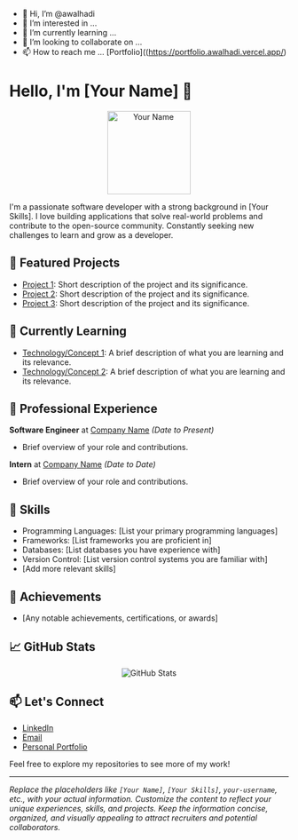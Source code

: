 - 👋 Hi, I’m @awalhadi
- 👀 I’m interested in ...
- 🌱 I’m currently learning ...
- 💞️ I’m looking to collaborate on ...
- 📫 How to reach me ...
[Portfolio]((https://portfolio.awalhadi.vercel.app/)
<!---
awalhadi/awalhadi is a ✨ special ✨ repository because its `README.md` (this file) appears on your GitHub profile.
You can click the Preview link to take a look at your changes.
--->


# Hello, I'm [Your Name] 👋

<p align="center">
  <img src="https://github.com/your-username.png" alt="Your Name" width="150" height="150">
</p>

I'm a passionate software developer with a strong background in [Your Skills]. I love building applications that solve real-world problems and contribute to the open-source community. Constantly seeking new challenges to learn and grow as a developer.

## 🔭 Featured Projects

- [Project 1](https://github.com/your-username/project-1): Short description of the project and its significance.
- [Project 2](https://github.com/your-username/project-2): Short description of the project and its significance.
- [Project 3](https://github.com/your-username/project-3): Short description of the project and its significance.

## 🌱 Currently Learning

- [Technology/Concept 1](https://link-to-learning-resource): A brief description of what you are learning and its relevance.
- [Technology/Concept 2](https://link-to-learning-resource): A brief description of what you are learning and its relevance.

## 💼 Professional Experience

**Software Engineer** at [Company Name](https://company-website.com) _(Date to Present)_
- Brief overview of your role and contributions.

**Intern** at [Company Name](https://company-website.com) _(Date to Date)_
- Brief overview of your role and contributions.

## 🚀 Skills

- Programming Languages: [List your primary programming languages]
- Frameworks: [List frameworks you are proficient in]
- Databases: [List databases you have experience with]
- Version Control: [List version control systems you are familiar with]
- [Add more relevant skills]

## 🌟 Achievements

- [Any notable achievements, certifications, or awards]

## 📈 GitHub Stats

<p align="center">
  <img src="https://github-readme-stats.vercel.app/api?username=your-username&show_icons=true&hide=issues&hide_title=true&count_private=true&hide_rank=true" alt="GitHub Stats">
</p>

## 📫 Let's Connect

- [LinkedIn](https://www.linkedin.com/in/your-linkedin-profile/)
- [Email](mailto:youremail@example.com)
- [Personal Portfolio](https://your-portfolio-website.com)

Feel free to explore my repositories to see more of my work!

---

_Replace the placeholders like `[Your Name]`, `[Your Skills]`, `your-username`, etc., with your actual information. Customize the content to reflect your unique experiences, skills, and projects. Keep the information concise, organized, and visually appealing to attract recruiters and potential collaborators._


